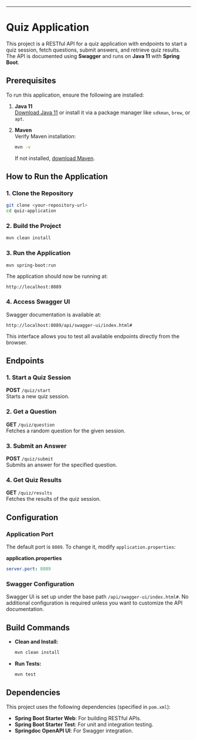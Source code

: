 
---

# Quiz Application

This project is a RESTful API for a quiz application with endpoints to start a quiz session, fetch questions, submit answers, and retrieve quiz results. The API is documented using **Swagger** and runs on **Java 11** with **Spring Boot**.

## Prerequisites

To run this application, ensure the following are installed:

1. **Java 11**  
   [Download Java 11](https://www.oracle.com/java/technologies/javase-jdk11-downloads.html) or install it via a package manager like `sdkman`, `brew`, or `apt`.

2. **Maven**  
   Verify Maven installation:  
   ```bash
   mvn -v
   ```  
   If not installed, [download Maven](https://maven.apache.org/download.cgi).

## How to Run the Application

### 1. Clone the Repository

```bash
git clone <your-repository-url>
cd quiz-application
```

### 2. Build the Project

```bash
mvn clean install
```

### 3. Run the Application

```bash
mvn spring-boot:run
```

The application should now be running at:

```
http://localhost:8089
```

### 4. Access Swagger UI

Swagger documentation is available at:

```
http://localhost:8089/api/swagger-ui/index.html#
```

This interface allows you to test all available endpoints directly from the browser.

## Endpoints

### 1. Start a Quiz Session

**POST** `/quiz/start`  
Starts a new quiz session.

### 2. Get a Question

**GET** `/quiz/question`  
Fetches a random question for the given session.

### 3. Submit an Answer

**POST** `/quiz/submit`  
Submits an answer for the specified question.

### 4. Get Quiz Results

**GET** `/quiz/results`  
Fetches the results of the quiz session.

## Configuration

### Application Port

The default port is `8089`. To change it, modify `application.properties`:

**application.properties**

```yaml
server.port: 8089
```

### Swagger Configuration

Swagger UI is set up under the base path `/api/swagger-ui/index.html#`. No additional configuration is required unless you want to customize the API documentation.

## Build Commands

- **Clean and Install:**  
  ```bash
  mvn clean install
  ```

- **Run Tests:**  
  ```bash
  mvn test
  ```

## Dependencies

This project uses the following dependencies (specified in `pom.xml`):

- **Spring Boot Starter Web**: For building RESTful APIs.
- **Spring Boot Starter Test**: For unit and integration testing.
- **Springdoc OpenAPI UI**: For Swagger integration.


